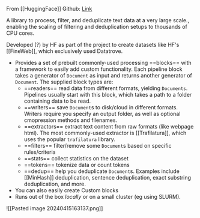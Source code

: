 From [[HuggingFace]]
Github: [Link](https://github.com/huggingface/datatrove)

A library to process, filter, and deduplicate text data at a very large scale., enabling the scaling of filtering and deduplication setups to thousands of CPU cores.

Developed (?) by HF as part of the project to create datasets like HF's  [[FineWeb]], which exclusively used Datatrove.


- Provides a set of prebuilt commonly-used processing ==blocks== with a framework to easily add custom functionality. Each pipeline block takes a generator of `Document` as input and returns another generator of `Document`. The supplied block types are:
	- ==readers== read data from different formats, yielding `Documents`. Pipelines usually start with this block, which takes a path to a folder containing data to be read.
	- ==writers== save `Document`s to disk/cloud in different formats. Writers require you specify an output folder, as well as optional cmopression methods and filenames.
	- ==extractors== extract text content from raw formats (like webpage html). The most commonly-used extractor is [[Trafilatura]], which uses the popular `trafilatura` library.
	- ==filters== filter/remove some `Document`s based on specific rules/criteria
	- ==stats== collect statistics on the dataset
	- ==tokens== tokenize data or count tokens
	- ==dedup== help you deduplicate `Document`s. Examples include [[MinHash]] deduplication, sentence deduplication, exact substring deduplication, and more.
- You can also easily create Custom blocks
- Runs out of the box *locally* or on a small cluster (eg using SLURM).


![[Pasted image 20240415163137.png]]
